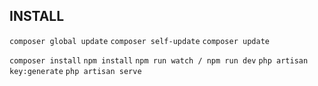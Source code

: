 ## INSTALL

`composer global update`
`composer self-update`
`composer update`

`composer install`
`npm install`
`npm run watch / npm run dev`
`php artisan key:generate`
`php artisan serve`